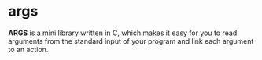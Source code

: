 # args

**ARGS** 
is a mini library written in C, which makes it easy for you to read arguments from the standard input of your program and link each argument to an action.
